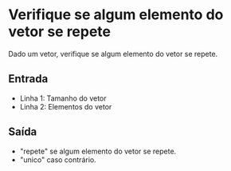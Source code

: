 # Verifique se algum elemento do vetor se repete

Dado um vetor, verifique se algum elemento do vetor se repete.

## Entrada

- Linha 1: Tamanho do vetor
- Linha 2: Elementos do vetor

## Saída

- "repete" se algum elemento do vetor se repete.
- "unico" caso contrário.
